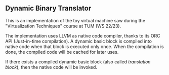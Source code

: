 ## Dynamic Binary Translator

This is an implementation of the toy virtual machine saw during the "Virtualization Techniques" course at TUM (WS 22/23).

The implementation uses LLVM as native code compiler, thanks to its ORC API (Just-in-time compilation). A dynamic basic block is compiled into native code when that block is executed only once. When the compilation is done, the compiled code will be cached for later uses.

If there exists a compiled dynamic basic block (also called *translation block*), then the native code will be invoked.

